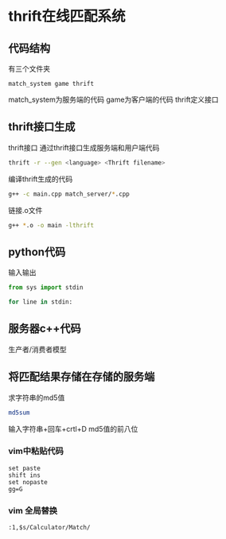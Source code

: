 # thrift在线匹配系统
## 代码结构
有三个文件夹
```
match_system game thrift
```
match_system为服务端的代码
game为客户端的代码
thrift定义接口

## thrift接口生成
thrift接口
通过thrift接口生成服务端和用户端代码
```bash
thrift -r --gen <language> <Thrift filename>
```
编译thrift生成的代码
```bash
g++ -c main.cpp match_server/*.cpp
```
链接.o文件
```bash
g++ *.o -o main -lthrift
```

## python代码
输入输出
```python
from sys import stdin

for line in stdin:
```

## 服务器c++代码
生产者/消费者模型

## 将匹配结果存储在存储的服务端

求字符串的md5值
```bash
md5sum
```
输入字符串+回车+crtl+D
md5值的前八位


### vim中粘贴代码
```
set paste
shift ins
set nopaste
gg=G
```
### vim 全局替换
```
:1,$s/Calculator/Match/
```
